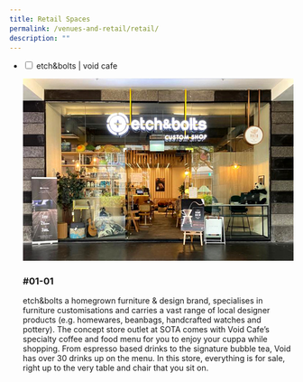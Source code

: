 ```yaml
---
title: Retail Spaces
permalink: /venues-and-retail/retail/
description: ""
---
```

<ul class="jekyllcodex_accordion">
  <li>
    <input id="accordion1" type="checkbox">
    <label for="accordion1">etch&amp;bolts | void cafe</label>
    <div>
      <p>
				<img src="/images/01-01-etch-amp-bolts-voidcafe.jpg"><br></p><h3>#01-01</h3>
etch&amp;bolts a homegrown furniture &amp; design brand, specialises in furniture customisations and carries a vast range of local designer products (e.g. homewares, beanbags, handcrafted watches and pottery). The concept store outlet at SOTA comes with Void Cafe’s specialty coffee and food menu for you to enjoy your cuppa while shopping. From espresso based drinks to the signature bubble tea, Void has over 30 drinks up on the menu. In this store, everything is for sale, right up to the very table and chair that you sit on.<p></p>
    </div>
	</li>  
</ul>